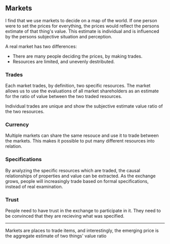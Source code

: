 ## Markets
I find that we use markets to decide on a map of the world. If one person were
to set the prices for everything, the prices would reflect the persons extimate
of that thing's value. This estimate is individual and is influenced by the
persons subjective situation and perception.

A real market has two differences:
- There are many people deciding the prices, by making trades.
- Resources are limited, and unevenly destributed.

### Trades
Each market trades, by definition, two specific resources. The market allows us
to use the evaluations of all market shareholders as an estimate for the ratio
of value between the two traded resources.

Individual trades are unique and show the subjective estimate value ratio of
the two resources.

### Currency
Multiple markets can share the same resouce and use it to trade between the
markets. This makes it possible to put many different resources into relation.

### Specifications
By analyzing the specific resources which are traded, the causal relationships
of properties and value can be extracted. As the exchange grows, people will
increasingly trade based on formal specifications, instead of real examination.

### Trust
People need to have trust in the exchange to participate in it. They need to be
convinced that they are recieving what was specified.

---

Markets are places to trade items, and interestingly, the emerging price is the
aggregate estimate of two things' value ratio
